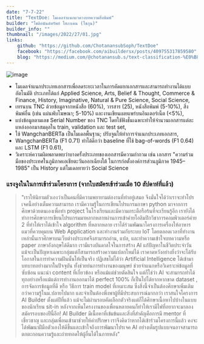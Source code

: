```yaml
---
date: "7-7-22"
title: "TextDoe: โมเดลจำแนกแวดวงบทความสิ่งพิมพ์"
builder: "โชติอนันต์ทรัพย์ โสภาเคน (โชกุน)"
builder_info: ""
thumbnail: "/images/2022/27/01.jpg"
links:
    github: "https://github.com/ChotanansubSoph/TextDoe"
    facebook: "https://facebook.com/aibuildersx/posts/409755317859580"
    blog: "https://medium.com/@chotanansub.s/text-classification-%E0%B8%88%E0%B8%B3%E0%B9%81%E0%B8%99%E0%B8%81%E0%B9%81%E0%B8%A7%E0%B8%94%E0%B8%A7%E0%B8%87%E0%B8%9A%E0%B8%97%E0%B8%84%E0%B8%A7%E0%B8%B2%E0%B8%A1%E0%B8%AA%E0%B8%B4%E0%B9%88%E0%B8%87%E0%B8%9E%E0%B8%B4%E0%B8%A1%E0%B8%9E%E0%B9%8C-db0ef5abc676"
---
```


![image](/images/2022/27/01.jpg)

- โมเดลจำแนกประเภทเอกสารเพื่อลดระยะเวลาในการคัดแยกเอกสารและสามารถทำงานได้แบบอัตโนมัติ ประเภทได้แก่ Applied Science, Arts, Belief & Thought, Commerce & Finance, History, Imaginative, Natural & Pure Science, Social Science,
- เทรนบน TNC ด้วยข้อมูลจากหนังสือ (60%), วารสาร (25), หนังสือพิมพ์ (5-10%), สิ่งพิมพ์อื่น (เช่น แผ่นพับโฆษณา; 5-10%) และงานเขียนเผยแพร่บนอินเตอร์เน็ต (<5%),
- แบ่งข้อมูลตามเลข Serial Number ของ TNC โดยใช้ฟังชั่นเฉพาะทำให้จำนวนเอกสารแต่ละแหล่งออกมาสมดุลใน train, validation และ test set,
- ใช้ WangchanBERTa เป็นโมเดลพื้นฐาน; ปรับจูนให้ทำการจำแนกประเภทเอกสาร,
- WangchanBERTa (F1 0.71) ทำได้ดีกว่า baseline ที่ใช้ bag-of-words (F1 0.64) และ LSTM (F1 0.61),
- วิเคราะห์ความผิดพลาดพบว่าบางครั้งประเภทของเอกสารมีความกำกวม เช่น เอกสาร "ความร่วมมือของประเทศในภูมิภาคเอเชียตะวันออกเฉียงใต้ ในการก่อตั้งองค์การส่วนภูมิภาค 1945–1985" เป็น History แต่โมเดลทายว่า Social Science

### แรงจูงในในการเข้าร่วมโครงการ (จากใบสมัครเข้าร่วมเมื่อ 10 สัปดาห์ที่แล้ว)

> "เราให้นิยามตัวเองว่าเป็นคนที่มีความพยายามต่องานที่ทำอยู่เสมอ จึงมั่นใจได้ว่าเราจะทำโปรเจคนี้อย่างเต็มความสามารถ เรามีความรู้ในการเขียนโปรแกรมภาษา python มาจากการศึกษาด้วยตนเองเพื่อทำ project ในโรงเรียนและมีความกระตือรือร้นที่จะเรียนรู้อีก เรายังได้ทำการศึกษาการเขียนโปรแกรมมาหลากหลายผ่านการเข้าค่ายโอลิมปิกวิชาการคอมพิวเตอร์ค่าย 2 ที่ทำให้เราได้เข้าใจ algorithm ที่หลากหลาย เราได้ร่วมพัฒนาโครงการเครื่องให้อาหารแมวที่ควบคุมบน Web Application และทำงานร่วมกับระบบ IoT โดยตลอดเวลาที่ทำงานเหล่านั้นเราศึกษาบนเว็บต่างประเทศจึงสามารถอ่าน, แปล, และทำความเข้าใจบทความหรือ paper ภาษาอังกฤษได้ดีมาก เรามีแรงบันดาลใจในการสร้าง AI แก้ปัญหาในชีวิตประจำวัน แม้จะเป็นปัญหาเฉพาะกลุ่มแต่ก็สามารถสร้างความแปลกใหม่ได้ เราคาดหวังอย่างยิ่งว่าจะได้รับโอกาสในการทำความฝันนั้นให้เป็นจริง  ปฏิเสธไม่ได้ว่า Artificial Intelligence ได้เข้ามาบทบาทอย่างมากในปัจจุบัน ทั้งช่วยย่นการทำงานของมนุษย์ ช่วยจำแนกหรือวิเคราะห์ข้อมูลที่ซับซ้อน แนะนำ content ที่เกี่ยวข้อง หรือแม้แต่ช่วยตัดสินใจ แต่ก็ใช่ว่า AI จะสามารถทำได้ทุกอย่างหรือแม้แต่การทำงานออกมาได้ perfect 100% ก็เป็นไปได้ยากหากขาด dataset , การจัดการข้อมูลที่ดี หรือ วิธีการ train model ที่เหมาะสม ซึ่งสิ่งนี้จำเป็นต้องศึกษาเพิ่มเติมกว่าความรู้ในม.ปลายไปมาก และจำเป็นต้องพึ่งพาผู้ที่มีประสบการณ์มากกว่า  เราสนใจโครงการ AI Builder ตั้งแต่ปีที่แล้ว แม้จะไม่ผ่านรอบคัดเลือกตัวจริงแต่ก็ได้ศึกษาเนื้อหาไปบ้างในแบบของนักเรียน sit-in หลังจากเห็นโครงงานของเพื่อนหลายคนก็ทำให้เรามีไฟที่อยากจะมาลองสมัครรอบของปีนี้อีก! AI Builder มีเนื้อหาที่เข้มข้นและสิ่งที่สำคัญคือการมี mentor ที่เชี่ยวชาญ และกลุ่มเพื่อนเข้ามาช่วยให้คำปรึกษา เราจึงคิดว่าหากได้เข้าร่วมโครงการนี้แล้ว คงจะได้พัฒนาฝีมือตัวเองให้ดีขึ้นและเข้าใจถึงการพัฒนาโปรเจค AI อย่างเต็มรูปแบบจนอาจสามารถตกตะกอนความรู้และถ่ายทอดให้ผู้อื่นได้ในภายหลัง"